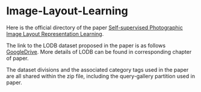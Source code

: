 # Image-Layout-Learning

Here is the official directory of the paper [Self-supervised Photographic Image Layout Representation Learning](https://arxiv.org/abs/2403.03740).

The link to the LODB dataset proposed in the paper is as follows [GoogleDrive](https://drive.google.com/file/d/1EfzI04k9TsSsOBwza-EsV0hqfLC2WuN_/view?usp=sharing). More details of LODB can be found in corresponding chapter of paper.

The dataset divisions and the associated category tags used in the paper are all shared within the zip file, including the query-gallery partition used in paper.


